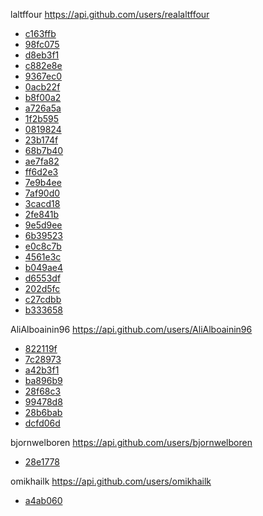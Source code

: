 laltffour https://api.github.com/users/realaltffour
* [c163ffb](https://github.com/realaltffour/GraphSolver/commit/c163ffb055f6abdad9ed1a9761ff0ac0768a7a53)
* [98fc075](https://github.com/realaltffour/GraphSolver/commit/98fc075167dc3dee6e9633cd9e429bbe89b55c1c)
* [d8eb3f1](https://github.com/realaltffour/GraphSolver/commit/d8eb3f1b08da23278d312b4d93f6fcd699e3314a)
* [c882e8e](https://github.com/realaltffour/GraphSolver/commit/c882e8e7b9afccfd6b9ee04dc15fe42e5c1babb1)
* [9367ec0](https://github.com/realaltffour/GraphSolver/commit/9367ec0d5f4412cf868dc7f1298c48bb6ac0c822)
* [0acb22f](https://github.com/realaltffour/GraphSolver/commit/0acb22f2d8290e1740325a3b68e6c2684670673e)
* [b8f00a2](https://github.com/realaltffour/GraphSolver/commit/b8f00a2368e86ddad472358ec4d962ff236341a9)
* [a726a5a](https://github.com/realaltffour/GraphSolver/commit/a726a5a75839923d406adaeab6fe3c6fecbb3788)
* [1f2b595](https://github.com/realaltffour/GraphSolver/commit/1f2b59548ce94bdb164251447a7b72a5ce3314f7)
* [0819824](https://github.com/realaltffour/GraphSolver/commit/0819824228dea65e4ca74184571329d30951708e)
* [23b174f](https://github.com/realaltffour/GraphSolver/commit/23b174f652171ab18deeffb0a2af0dbad071fec8)
* [68b7b40](https://github.com/realaltffour/GraphSolver/commit/68b7b40e01e879d171a883a81d471854e9e5a4c9)
* [ae7fa82](https://github.com/realaltffour/GraphSolver/commit/ae7fa822f31e7c191c58f403bff83f7418643124)
* [ff6d2e3](https://github.com/realaltffour/GraphSolver/commit/ff6d2e3e3ce9a8a45695f051934eb78d98378c02)
* [7e9b4ee](https://github.com/realaltffour/GraphSolver/commit/7e9b4ee193db96e2fe6c295e02d4d3b7430cd291)
* [7af90d0](https://github.com/realaltffour/GraphSolver/commit/7af90d078c0765cd5d0b9ede4b29aa00c0d78b90)
* [3cacd18](https://github.com/realaltffour/GraphSolver/commit/3cacd18ef2a83ecd6398eb9853f24b51a8f6d1fd)
* [2fe841b](https://github.com/realaltffour/GraphSolver/commit/2fe841b9f3a8c51d1c2edb9c945b78dba7cc7e3e)
* [9e5d9ee](https://github.com/realaltffour/GraphSolver/commit/9e5d9eea96399d597a22495946a303d64c2c44d0)
* [6b39523](https://github.com/realaltffour/GraphSolver/commit/6b39523405ced8a7ea230658a42eb86d14d54e2e)
* [e0c8c7b](https://github.com/realaltffour/GraphSolver/commit/e0c8c7bb7d60bf7abebaf3cced430f2c784cd6e3)
* [4561e3c](https://github.com/realaltffour/GraphSolver/commit/4561e3ca89b51b6990dd8231a35744a883ce25f1)
* [b049ae4](https://github.com/realaltffour/GraphSolver/commit/b049ae4fc60ff46c49636e05308af8c8684e3282)
* [d6553df](https://github.com/realaltffour/GraphSolver/commit/d6553df032e4d2b74d55ba4507b890af2e92cda3)
* [202d5fc](https://github.com/realaltffour/GraphSolver/commit/202d5fc408c18c735a2e06b8329c10a4de75c5d9)
* [c27cdbb](https://github.com/realaltffour/GraphSolver/commit/c27cdbb2a1fa6f4890773ca735269f6eaa71ec37)
* [b333658](https://github.com/realaltffour/GraphSolver/commit/b3336586107131253861584ea99bd2ff2e9e4636)

AliAlboainin96 https://api.github.com/users/AliAlboainin96
* [822119f](https://github.com/realaltffour/GraphSolver/commit/822119f18a4079759e5004cd67cd00818bc43fed)
* [7c28973](https://github.com/realaltffour/GraphSolver/commit/7c289737ae450b958cfd05037fb86e59a8c2d860)
* [a42b3f1](https://github.com/realaltffour/GraphSolver/commit/a42b3f1f2d953662196e1b378e668a6e009364ca)
* [ba896b9](https://github.com/realaltffour/GraphSolver/commit/ba896b95ab65b18a323a7dd492acd4dfb86e265c)
* [28f68c3](https://github.com/realaltffour/GraphSolver/commit/28f68c32cc4e2d0cab5ae0a35e98a5ab0f3e10bd)
* [99478d8](https://github.com/realaltffour/GraphSolver/commit/99478d8fb71a6162cf3f0e1ba72c786752faf20d)
* [28b6bab](https://github.com/realaltffour/GraphSolver/commit/28b6bab87b972e98722374b9131a81d6aac97a13)
* [dcfd06d](https://github.com/realaltffour/GraphSolver/commit/dcfd06d34320680ec770b7688160514fe3ef5f94)

bjornwelboren https://api.github.com/users/bjornwelboren
* [28e1778](https://github.com/realaltffour/GraphSolver/commit/28e177849363803e08ebb7d880bdbd7a599dba8e)

omikhailk https://api.github.com/users/omikhailk
* [a4ab060](https://github.com/realaltffour/GraphSolver/commit/a4ab06083c53133bcffa0d63ab09ebc0f4ad3252)

